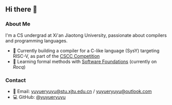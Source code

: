## Hi there 👋

### About Me
I'm a CS undergrad at Xi'an Jiaotong University, passionate about compilers and programming languages.

- 🔭 Currently building a compiler for a C-like language (SysY) targeting RISC-V, as part of the [CSCC Competition](https://compiler.educg.net/#/index?TYPE=2025COM)
- 🌱 Learning formal methods with [Software Foundations](https://softwarefoundations.cis.upenn.edu/) (currently on *Rocq*)

### Contact
- 📧 Email: <yuyueryuyu@stu.xjtu.edu.cn> / <yuyueryuyu@outlook.com>
- 💻 GitHub: [@yuyueryuyu](https://github.com/yuyueryuyu)

<!--
**yuyueryuyu/yuyueryuyu** is a ✨ _special_ ✨ repository because its `README.md` (this file) appears on your GitHub profile.

Here are some ideas to get you started:

- 🔭 I’m currently working on ...
- 🌱 I’m currently learning ...
- 👯 I’m looking to collaborate on ...
- 🤔 I’m looking for help with ...
- 💬 Ask me about ...
- 📫 How to reach me: ...
- 😄 Pronouns: ...
- ⚡ Fun fact: ...
-->
